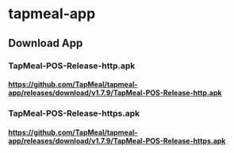 # tapmeal-app

## Download App
### TapMeal-POS-Release-http.apk
#### https://github.com/TapMeal/tapmeal-app/releases/download/v1.7.9/TapMeal-POS-Release-http.apk

### TapMeal-POS-Release-https.apk
#### https://github.com/TapMeal/tapmeal-app/releases/download/v1.7.9/TapMeal-POS-Release-https.apk
